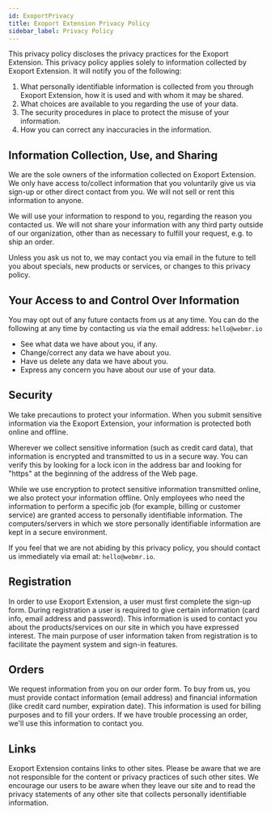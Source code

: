 ```yaml
---
id: ExoportPrivacy
title: Exoport Extension Privacy Policy
sidebar_label: Privacy Policy
---
```


This privacy policy discloses the privacy practices for the Exoport Extension. This privacy policy applies solely to information collected by Exoport Extension. It will notify you of the following:

1. What personally identifiable information is collected from you through Exoport Extension, how it is used and with whom it may be shared.
2. What choices are available to you regarding the use of your data.
3. The security procedures in place to protect the misuse of your information.
4. How you can correct any inaccuracies in the information.

## Information Collection, Use, and Sharing 
We are the sole owners of the information collected on Exoport Extension. We only have access to/collect information that you voluntarily give us via sign-up or other direct contact from you. We will not sell or rent this information to anyone.

We will use your information to respond to you, regarding the reason you contacted us. We will not share your information with any third party outside of our organization, other than as necessary to fulfill your request, e.g. to ship an order.

Unless you ask us not to, we may contact you via email in the future to tell you about specials, new products or services, or changes to this privacy policy.

## Your Access to and Control Over Information 
You may opt out of any future contacts from us at any time. You can do the following at any time by contacting us via the email address: `hello@webmr.io`

- See what data we have about you, if any.
- Change/correct any data we have about you.
- Have us delete any data we have about you.
- Express any concern you have about our use of your data.
## Security 

We take precautions to protect your information. When you submit sensitive information via the Exoport Extension, your information is protected both online and offline.

Wherever we collect sensitive information (such as credit card data), that information is encrypted and transmitted to us in a secure way. You can verify this by looking for a lock icon in the address bar and looking for "https" at the beginning of the address of the Web page.

While we use encryption to protect sensitive information transmitted online, we also protect your information offline. Only employees who need the information to perform a specific job (for example, billing or customer service) are granted access to personally identifiable information. The computers/servers in which we store personally identifiable information are kept in a secure environment.

If you feel that we are not abiding by this privacy policy, you should contact us immediately via email at: `hello@webmr.io`.

## Registration 
In order to use Exoport Extension, a user must first complete the sign-up form. During registration a user is required to give certain information (card info, email address and password). This information is used to contact you about the products/services on our site in which you have expressed interest. The main purpose of user information taken from registration is to facilitate the payment system and sign-in features. 

## Orders 
We request information from you on our order form. To buy from us, you must provide contact information (email address) and financial information (like credit card number, expiration date). This information is used for billing purposes and to fill your orders. If we have trouble processing an order, we'll use this information to contact you.

## Links 
Exoport Extension contains links to other sites. Please be aware that we are not responsible for the content or privacy practices of such other sites. We encourage our users to be aware when they leave our site and to read the privacy statements of any other site that collects personally identifiable information.
